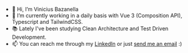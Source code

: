 - 👋 Hi, I’m Vinicius Bazanella
- 🌱 I’m currently working in a daily basis with Vue 3 (Composition API), Typescript and TailwindCSS.
- 📚 Lately I've been studying Clean Architecture and Test Driven Development.
- 📫 You can reach me through my [LinkedIn](https://www.linkedin.com/in/viniciusbazanella/) or just [send me an email](mailto:vinicius.bazanella1@gmail.com) :)
